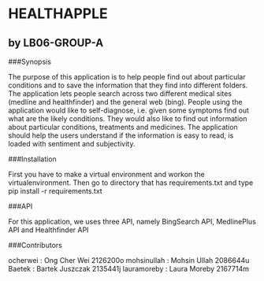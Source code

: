 # HEALTHAPPLE
## by LB06-GROUP-A

###Synopsis

The purpose of this application is to help people find out about particular conditions and to save the information that they find
into different folders. The application lets people search across two different medical sites (medline and healthfinder) and 
the general web (bing). People using the application would like to self-diagnose, i.e. given some symptoms find out what are the likely conditions. They would also like to find out information about particular conditions, treatments and medicines. The application should help the users understand if the information is easy to read, is loaded with sentiment and subjectivity.

###Installation

First you have to make a virtual environment and workon the virtualenvironment. Then go to directory that has requirements.txt and
type pip install -r requirements.txt

###API

For this application, we uses three API, namely BingSearch API, MedlinePlus API and Healthfinder API

###Contributors

ocherwei : Ong Cher Wei 2126200o
mohsinullah : Mohsin Ullah 2086644u
Baetek : Bartek Juszczak 2135441j
lauramoreby : Laura Moreby 2167714m
